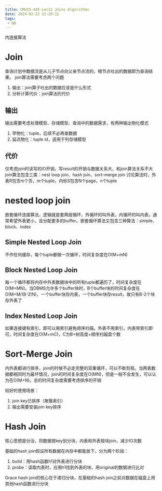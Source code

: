 ```yaml
---
title: CMU15-445-Lec11 Joins Algorithms
date: 2024-02-22 22:20:12
tags:
 - DB
---
```

内连接算法
<!-- more -->
# Join
查询计划中数据流是从儿子节点向父亲节点流的，根节点吐出的数据即为查询结果。
join算法需要考虑两个问题
1. 输出：join算子吐出的数据应该是什么形式
2. 分析计算代价：join算法的代价

## 输出
输出需要考虑处理模型、存储模型、查询中的数据需求，有两种输出物化模式
1. 早物化：tuple，后续不必再查数据
2. 延迟物化：tuple id，适用于列存储模型
## 代价
仅考虑join时读写的IO开销，写result的开销与数据关系大，和join算法关系不大
join算法包含三类：nest loop join、hash join、sort-merge join
讨论算法时，外表R包含m个页，m个tuple，内标S包含N个page，n个tuple
# nested loop join
嵌套循环连接算法，逻辑就是套两层循环，外循环的叫外表，内循环的叫内表，通常希望外表更小，且分配更多的buffer。嵌套循环算法又包含三种算法：simple、block、index
## Simple Nested Loop Join
不作任何缓存，每个tuple都做一次循环，时间复杂度在O(M+mN)
## Block Nested Loop Join
每一个循环都将内存中外表数据块中的所有tuple都遍历了，时间复杂度在O(M+MN)。当DBMS允许多个buffer块时，B个buffer块的时间复杂度在O(M+M/(B-2)N)，一个buffer块存内表，一个buffer块存result，故只有B-2个块存外表了
## Index Nested Loop Join
如果连接键有索引，即可以用索引避免顺序扫描。外表不用索引，内表带索引即可。时间复杂度在O(M+mC)，C为B+树高度+顺序扫磁盘个数
# Sort-Merge Join
内外表都进行排序，join的时候不必走完整的双重循环，可以不断剪枝。当两表数据都相同时为最坏情况，join的时间复杂度在O(MN)，但是一般不会发生，可以认为在O(M+N)。总的时间复杂度需要考虑排序的开销

较好的使用场景：
1. join key已排序（聚簇索引）
2. 输出需要安装join key排序

# Hash Join
核心思想是分治，将数据按key划分块，内表和外表按块join，减少IO次数

基础的hash join假设所有数据在内存中都能放下，分为两个阶段：
1. build：用hash函数h1对外表进行分块
2. probe：读取内表时，应用h1找到外表的块，用original的数据进行比对

Grace hash join的核心在于递归分块，在基础的hash join之前对数据在磁盘上用其他hash函数进行分块

